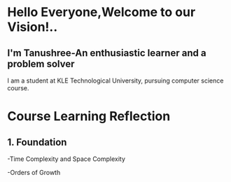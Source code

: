 # Hello Everyone,Welcome to our Vision!..
## I'm Tanushree-An enthusiastic learner and a problem solver
I am a student at KLE Technological University, pursuing computer science course.
# Course Learning Reflection
## 1. Foundation
-Time Complexity and Space Complexity

-Orders of Growth


